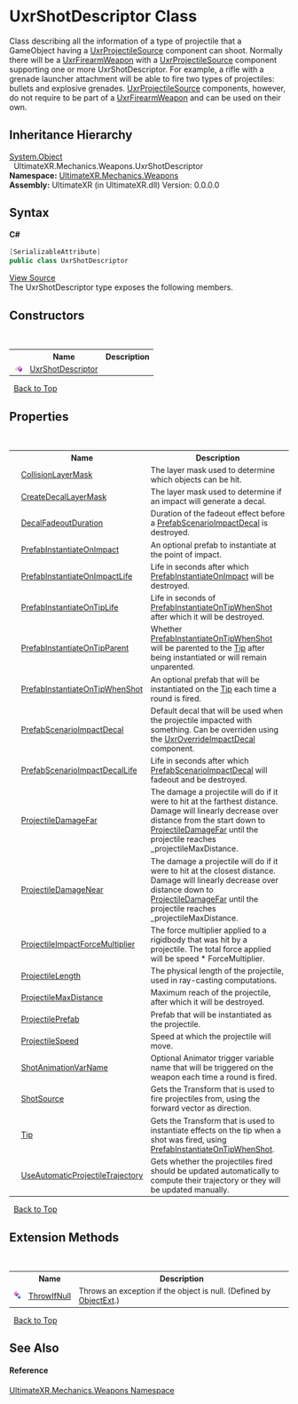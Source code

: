 # UxrShotDescriptor Class
 

Class describing all the information of a type of projectile that a GameObject having a <a href="T_UltimateXR_Mechanics_Weapons_UxrProjectileSource">UxrProjectileSource</a> component can shoot. Normally there will be a <a href="T_UltimateXR_Mechanics_Weapons_UxrFirearmWeapon">UxrFirearmWeapon</a> with a <a href="T_UltimateXR_Mechanics_Weapons_UxrProjectileSource">UxrProjectileSource</a> component supporting one or more UxrShotDescriptor. For example, a rifle with a grenade launcher attachment will be able to fire two types of projectiles: bullets and explosive grenades. <a href="T_UltimateXR_Mechanics_Weapons_UxrProjectileSource">UxrProjectileSource</a> components, however, do not require to be part of a <a href="T_UltimateXR_Mechanics_Weapons_UxrFirearmWeapon">UxrFirearmWeapon</a> and can be used on their own.


## Inheritance Hierarchy
<a href="https://docs.microsoft.com/dotnet/api/system.object" target="_blank" rel="noopener noreferrer">System.Object</a><br />&nbsp;&nbsp;UltimateXR.Mechanics.Weapons.UxrShotDescriptor<br />
**Namespace:**&nbsp;<a href="N_UltimateXR_Mechanics_Weapons">UltimateXR.Mechanics.Weapons</a><br />**Assembly:**&nbsp;UltimateXR (in UltimateXR.dll) Version: 0.0.0.0

## Syntax

**C#**<br />
``` C#
[SerializableAttribute]
public class UxrShotDescriptor
```

<a href="UltimateXR/Scripts/Mechanics/Weapons/UxrShotDescriptor.cs" rel="noopener noreferrer" title="View the source code">View Source</a><br />
The UxrShotDescriptor type exposes the following members.


## Constructors
&nbsp;<table><tr><th></th><th>Name</th><th>Description</th></tr><tr><td>![Public method](media/pubmethod.gif "Public method")</td><td><a href="M_UltimateXR_Mechanics_Weapons_UxrShotDescriptor__ctor">UxrShotDescriptor</a></td><td /></tr></table>&nbsp;
<a href="#uxrshotdescriptor-class">Back to Top</a>

## Properties
&nbsp;<table><tr><th></th><th>Name</th><th>Description</th></tr><tr><td>![Public property](media/pubproperty.gif "Public property")</td><td><a href="P_UltimateXR_Mechanics_Weapons_UxrShotDescriptor_CollisionLayerMask">CollisionLayerMask</a></td><td>
The layer mask used to determine which objects can be hit.</td></tr><tr><td>![Public property](media/pubproperty.gif "Public property")</td><td><a href="P_UltimateXR_Mechanics_Weapons_UxrShotDescriptor_CreateDecalLayerMask">CreateDecalLayerMask</a></td><td>
The layer mask used to determine if an impact will generate a decal.</td></tr><tr><td>![Public property](media/pubproperty.gif "Public property")</td><td><a href="P_UltimateXR_Mechanics_Weapons_UxrShotDescriptor_DecalFadeoutDuration">DecalFadeoutDuration</a></td><td>
Duration of the fadeout effect before a <a href="P_UltimateXR_Mechanics_Weapons_UxrShotDescriptor_PrefabScenarioImpactDecal">PrefabScenarioImpactDecal</a> is destroyed.</td></tr><tr><td>![Public property](media/pubproperty.gif "Public property")</td><td><a href="P_UltimateXR_Mechanics_Weapons_UxrShotDescriptor_PrefabInstantiateOnImpact">PrefabInstantiateOnImpact</a></td><td>
An optional prefab to instantiate at the point of impact.</td></tr><tr><td>![Public property](media/pubproperty.gif "Public property")</td><td><a href="P_UltimateXR_Mechanics_Weapons_UxrShotDescriptor_PrefabInstantiateOnImpactLife">PrefabInstantiateOnImpactLife</a></td><td>
Life in seconds after which <a href="P_UltimateXR_Mechanics_Weapons_UxrShotDescriptor_PrefabInstantiateOnImpact">PrefabInstantiateOnImpact</a> will be destroyed.</td></tr><tr><td>![Public property](media/pubproperty.gif "Public property")</td><td><a href="P_UltimateXR_Mechanics_Weapons_UxrShotDescriptor_PrefabInstantiateOnTipLife">PrefabInstantiateOnTipLife</a></td><td>
Life in seconds of <a href="P_UltimateXR_Mechanics_Weapons_UxrShotDescriptor_PrefabInstantiateOnTipWhenShot">PrefabInstantiateOnTipWhenShot</a> after which it will be destroyed.</td></tr><tr><td>![Public property](media/pubproperty.gif "Public property")</td><td><a href="P_UltimateXR_Mechanics_Weapons_UxrShotDescriptor_PrefabInstantiateOnTipParent">PrefabInstantiateOnTipParent</a></td><td>
Whether <a href="P_UltimateXR_Mechanics_Weapons_UxrShotDescriptor_PrefabInstantiateOnTipWhenShot">PrefabInstantiateOnTipWhenShot</a> will be parented to the <a href="P_UltimateXR_Mechanics_Weapons_UxrShotDescriptor_Tip">Tip</a> after being instantiated or will remain unparented.</td></tr><tr><td>![Public property](media/pubproperty.gif "Public property")</td><td><a href="P_UltimateXR_Mechanics_Weapons_UxrShotDescriptor_PrefabInstantiateOnTipWhenShot">PrefabInstantiateOnTipWhenShot</a></td><td>
An optional prefab that will be instantiated on the <a href="P_UltimateXR_Mechanics_Weapons_UxrShotDescriptor_Tip">Tip</a> each time a round is fired.</td></tr><tr><td>![Public property](media/pubproperty.gif "Public property")</td><td><a href="P_UltimateXR_Mechanics_Weapons_UxrShotDescriptor_PrefabScenarioImpactDecal">PrefabScenarioImpactDecal</a></td><td>
Default decal that will be used when the projectile impacted with something. Can be overriden using the <a href="T_UltimateXR_Mechanics_Weapons_UxrOverrideImpactDecal">UxrOverrideImpactDecal</a> component.</td></tr><tr><td>![Public property](media/pubproperty.gif "Public property")</td><td><a href="P_UltimateXR_Mechanics_Weapons_UxrShotDescriptor_PrefabScenarioImpactDecalLife">PrefabScenarioImpactDecalLife</a></td><td>
Life in seconds after which <a href="P_UltimateXR_Mechanics_Weapons_UxrShotDescriptor_PrefabScenarioImpactDecal">PrefabScenarioImpactDecal</a> will fadeout and be destroyed.</td></tr><tr><td>![Public property](media/pubproperty.gif "Public property")</td><td><a href="P_UltimateXR_Mechanics_Weapons_UxrShotDescriptor_ProjectileDamageFar">ProjectileDamageFar</a></td><td>
The damage a projectile will do if it were to hit at the farthest distance. Damage will linearly decrease over distance from the start down to <a href="P_UltimateXR_Mechanics_Weapons_UxrShotDescriptor_ProjectileDamageFar">ProjectileDamageFar</a> until the projectile reaches _projectileMaxDistance.</td></tr><tr><td>![Public property](media/pubproperty.gif "Public property")</td><td><a href="P_UltimateXR_Mechanics_Weapons_UxrShotDescriptor_ProjectileDamageNear">ProjectileDamageNear</a></td><td>
The damage a projectile will do if it were to hit at the closest distance. Damage will linearly decrease over distance down to <a href="P_UltimateXR_Mechanics_Weapons_UxrShotDescriptor_ProjectileDamageFar">ProjectileDamageFar</a> until the projectile reaches _projectileMaxDistance.</td></tr><tr><td>![Public property](media/pubproperty.gif "Public property")</td><td><a href="P_UltimateXR_Mechanics_Weapons_UxrShotDescriptor_ProjectileImpactForceMultiplier">ProjectileImpactForceMultiplier</a></td><td>
The force multiplier applied to a rigidbody that was hit by a projectile. The total force applied will be speed * ForceMultiplier.</td></tr><tr><td>![Public property](media/pubproperty.gif "Public property")</td><td><a href="P_UltimateXR_Mechanics_Weapons_UxrShotDescriptor_ProjectileLength">ProjectileLength</a></td><td>
The physical length of the projectile, used in ray-casting computations.</td></tr><tr><td>![Public property](media/pubproperty.gif "Public property")</td><td><a href="P_UltimateXR_Mechanics_Weapons_UxrShotDescriptor_ProjectileMaxDistance">ProjectileMaxDistance</a></td><td>
Maximum reach of the projectile, after which it will be destroyed.</td></tr><tr><td>![Public property](media/pubproperty.gif "Public property")</td><td><a href="P_UltimateXR_Mechanics_Weapons_UxrShotDescriptor_ProjectilePrefab">ProjectilePrefab</a></td><td>
Prefab that will be instantiated as the projectile.</td></tr><tr><td>![Public property](media/pubproperty.gif "Public property")</td><td><a href="P_UltimateXR_Mechanics_Weapons_UxrShotDescriptor_ProjectileSpeed">ProjectileSpeed</a></td><td>
Speed at which the projectile will move.</td></tr><tr><td>![Public property](media/pubproperty.gif "Public property")</td><td><a href="P_UltimateXR_Mechanics_Weapons_UxrShotDescriptor_ShotAnimationVarName">ShotAnimationVarName</a></td><td>
Optional Animator trigger variable name that will be triggered on the weapon each time a round is fired.</td></tr><tr><td>![Public property](media/pubproperty.gif "Public property")</td><td><a href="P_UltimateXR_Mechanics_Weapons_UxrShotDescriptor_ShotSource">ShotSource</a></td><td>
Gets the Transform that is used to fire projectiles from, using the forward vector as direction.</td></tr><tr><td>![Public property](media/pubproperty.gif "Public property")</td><td><a href="P_UltimateXR_Mechanics_Weapons_UxrShotDescriptor_Tip">Tip</a></td><td>
Gets the Transform that is used to instantiate effects on the tip when a shot was fired, using <a href="P_UltimateXR_Mechanics_Weapons_UxrShotDescriptor_PrefabInstantiateOnTipWhenShot">PrefabInstantiateOnTipWhenShot</a>.</td></tr><tr><td>![Public property](media/pubproperty.gif "Public property")</td><td><a href="P_UltimateXR_Mechanics_Weapons_UxrShotDescriptor_UseAutomaticProjectileTrajectory">UseAutomaticProjectileTrajectory</a></td><td>
Gets whether the projectiles fired should be updated automatically to compute their trajectory or they will be updated manually.</td></tr></table>&nbsp;
<a href="#uxrshotdescriptor-class">Back to Top</a>

## Extension Methods
&nbsp;<table><tr><th></th><th>Name</th><th>Description</th></tr><tr><td>![Public Extension Method](media/pubextension.gif "Public Extension Method")</td><td><a href="M_UltimateXR_Extensions_System_ObjectExt_ThrowIfNull">ThrowIfNull</a></td><td>
Throws an exception if the object is null.
 (Defined by <a href="T_UltimateXR_Extensions_System_ObjectExt">ObjectExt</a>.)</td></tr></table>&nbsp;
<a href="#uxrshotdescriptor-class">Back to Top</a>

## See Also


#### Reference
<a href="N_UltimateXR_Mechanics_Weapons">UltimateXR.Mechanics.Weapons Namespace</a><br />